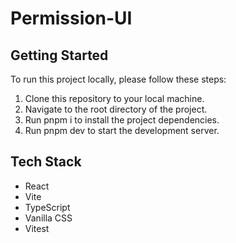 # Permission-UI

## Getting Started

To run this project locally, please follow these steps:

1. Clone this repository to your local machine.
2. Navigate to the root directory of the project.
3. Run pnpm i to install the project dependencies.
4. Run pnpm dev to start the development server.

## Tech Stack
- React
- Vite
- TypeScript
- Vanilla CSS
- Vitest
